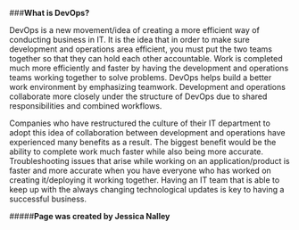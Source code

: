 ###**What is DevOps?**

DevOps is a new movement/idea of creating a more efficient way of conducting business in IT. 
It is the idea that in order to make sure development and operations area efficient, you must put the two teams together so 
that they can hold each other accountable. Work is completed much more efficiently and faster by having the development and 
operations teams working together to solve problems. DevOps helps build a better work environment by emphasizing teamwork. 
Development and operations collaborate more closely under the structure of DevOps due to shared responsibilities and combined workflows. 

Companies who have restructured the culture of their IT department to adopt this idea of collaboration between development and
operations have experienced many benefits as a result. The biggest benefit would be the ability to complete work much faster while
also being more accurate. Troubleshooting issues that arise while working on an application/product is faster and more accurate when
you have everyone who has worked on creating it/deploying it working together. Having an IT team that is able to keep up with the always
changing technological updates is key to having a successful business.

#####**Page was created by Jessica Nalley**
